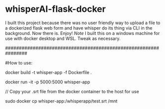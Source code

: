 # whisperAI-flask-docker

I built this project because there was no user friendly way to upload a file to a dockerized flask web form and have whisper do its thing via CLI in the background. Now there is. Enjoy! *Note* I built this on a windows machine for use with docker desktop and WSL. Tweak as necessary.

################################################################

#How to use:

docker build -t whisper-app -f Dockerfile .

docker run -it -p 5000:5000 whisper-app

// Copy your .srt file from the docker container to the host for use

sudo docker cp whisper-app:/whisperapp/test.srt /mnt

